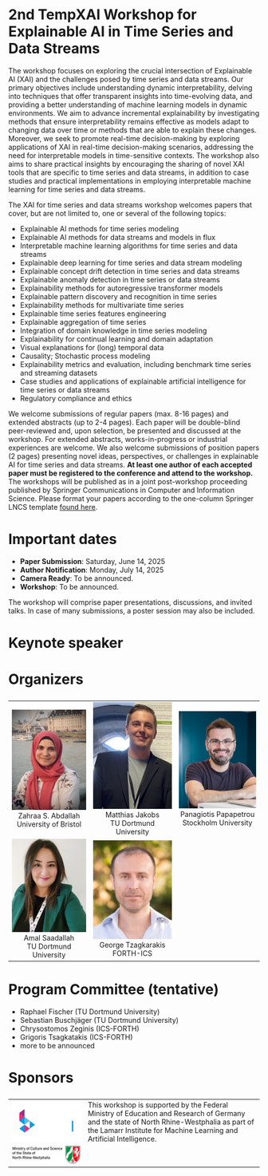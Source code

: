 # 2nd TempXAI Workshop for Explainable AI in Time Series and Data Streams

The workshop focuses on exploring the crucial intersection of Explainable AI (XAI) and the challenges posed by time series and data streams.
Our primary objectives include understanding dynamic interpretability, delving into techniques that offer transparent insights into time-evolving data, and providing a better understanding of machine learning models in dynamic environments. 
We aim to advance incremental explainability by investigating methods that ensure interpretability remains effective as models adapt to changing data over time or methods that are able to explain these changes. 
Moreover, we seek to promote real-time decision-making by exploring applications of XAI in real-time decision-making scenarios, addressing the need for interpretable models in time-sensitive contexts. 
The workshop also aims to share practical insights by encouraging the sharing of novel XAI tools that are specific to time series and data streams, in addition to case studies and practical implementations in employing interpretable machine learning for time series and data streams. 

The XAI for time series and data streams workshop welcomes papers that cover, but are not limited to, one or several of the following topics:

- Explainable AI methods for time series modeling
- Explainable AI methods for data streams and models in flux
- Interpretable machine learning algorithms for time series and data streams
- Explainable deep learning for time series and data stream modeling
- Explainable concept drift detection in time series and data streams
- Explainable anomaly detection in time series or data streams
- Explainability methods for autoregressive transformer models
- Explainable pattern discovery and recognition in time series
- Explainability methods for multivariate time series
- Explainable time series features engineering
- Explainable aggregation of time series
- Integration of domain knowledge in time series modeling
- Explainability for continual learning and domain adaptation
- Visual explanations for (long) temporal data
- Causality; Stochastic process modeling
- Explainability metrics and evaluation, including benchmark time series and streaming datasets
- Case studies and applications of explainable artificial intelligence for time series or data streams
- Regulatory compliance and ethics

We welcome submissions of regular papers (max. 8-16 pages) and extended abstracts (up to 2-4 pages). Each paper will be double-blind peer-reviewed and, upon selection, be presented and discussed at the workshop. 
For extended abstracts, works-in-progress or industrial experiences are welcome. 
We also welcome submissions of position papers (2 pages) presenting novel ideas, perspectives, or challenges in explainable AI for time series and data streams. 
**At least one author of each accepted paper must be registered to the conference and attend to the workshop.**
The workshops will be published as in a joint post-workshop proceeding published by Springer Communications in Computer and Information Science. Please format your papers according to the one-column Springer LNCS template [found here](https://ecmlpkdd-storage.s3.eu-central-1.amazonaws.com/2025/ECML_PKDD_2025_Author_Kit.zip).

# Important dates
- **Paper Submission**: Saturday, June 14, 2025
- **Author Notification**: Monday, July 14, 2025
- **Camera Ready**: To be announced.
- **Workshop**: To be announced.

The workshop will comprise paper presentations, discussions, and invited talks.
In case of many submissions, a poster session may also be included.

# Keynote speaker
<!-- <table>
    <tr>
        <td style="max-width: 150px; border: none;">
        <center>
            <img src="assets/images/profntoutsi.jpeg">
        </center>
        </td>
        <td style="border: none;">
            <b>Prof. Eirini Ntoutsi</b> is a Full Professor at University of the Bundeswehr Munich, specializing in time-series data and explainable AI. She holds a Ph.D. in Data Mining from the University of Piraeus/Greece and has held academic positions at institutions such as Leibniz University Hannover and Freie Universität Berlin.
            Her work focuses on developing intelligent algorithms that adapt to non-stationary data and data streams, emphasizing responsible AI practices including fairness-aware machine learning. 
            Prof. Ntoutsi also explores generative AI for creating realistic data and artifacts, aiming to foster positive societal impact through her research.
        </td>
    </tr>
    <tr>
        <td style="border: none;">
            <b>Dr. Paul Boniol</b> is a researcher at Inria and a member of the VALDA project-team, focusing on time-series data analytics and machine learning. He completed his Ph.D. at the University of Paris and EDF R&D, with research experience at institutions such as ENS Paris-Saclay and the University of Chicago. His work specializes in large-scale time-series management, anomaly detection, and  machine learning for time-series analysis, aiming to develop efficient and scalable solutions for massive data streams.
        </td>
        <td style="max-width: 150px; border: none;">
            <center>
            <img src="assets/images/paulboniol.jpeg" height=200px>
            </center>
        </td>
    </tr>
</table> -->


# Organizers
<table style="width: 100%; display: grid; grid-template-columns: repeat(auto-fill, minmax(500px, 1fr)); gap: 50px;">
    <tr>
        <td style="text-align: center; border: none;">
            <img src="assets/images/zahraa.jpg" alt="Image 1" style="width: 100%; max-width: 300px; height: auto;">
            <div class="orgname">Zahraa S. Abdallah</div>
            <div class="orguni">University of Bristol</div>
        </td>
        <td style="text-align: center; border: none;">
            <img src="assets/images/matthias.jpg" alt="Image 2" style="width: 100%; max-width: 300px; height: auto;">
            <div class="orgname">Matthias Jakobs</div>
            <div class="orguni">TU Dortmund University</div>
        </td>
        <td style="text-align: center; border: none;">
            <img src="assets/images/panos.jpg" alt="Image 3" style="width: 100%; max-width: 300px; height: auto;">
            <div class="orgname">Panagiotis Papapetrou</div>
            <div class="orguni">Stockholm University</div>
        </td>
    </tr>
    <tr>
        <td style="text-align: center; border: none;">
            <img src="assets/images/amal.jpg" alt="Image 4" style="width: 100%; max-width: 300px; height: auto;">
            <div class="orgname">Amal Saadallah</div>
            <div class="orguni">TU Dortmund University</div>
        </td>
        <td style="text-align: center; border: none;">
            <img src="assets/images/george.jpg" alt="Image 5" style="width: 100%; max-width: 300px; height: auto;">
            <div class="orgname">George Tzagkarakis</div>
            <div class="orguni">FORTH-ICS</div>
        </td>
    </tr>
</table>

# Program Committee (tentative)
- Raphael Fischer (TU Dortmund University)
- Sebastian Buschjäger (TU Dortmund University)
- Chrysostomos Zeginis (ICS-FORTH)
- Grigoris Tsagkatakis (ICS-FORTH)
- more to be announced  

# Sponsors
<table style="width: 100%; display: grid">
    <tr>
        <td style="text-align: center; border: none;">
            <img src="assets/images/lamarr.png" alt="Image 5" style="width: 100%; max-width: 700px; height: auto;">
        </td>
        <td style="border: none;">
        This workshop is supported by the Federal Ministry of Education and Research of Germany and the state of North Rhine-Westphalia as part of the Lamarr Institute for Machine Learning and Artificial Intelligence.
        </td>
    </tr>
    <tr>
        <td style="text-align: center; border: none;">
            <img src="assets/images/nrw.png" alt="Image 5" style="width: 100%; max-width: 700px; height: auto;">
        </td>
        <td style="border: none;">
        </td>
    </tr>
</table>

